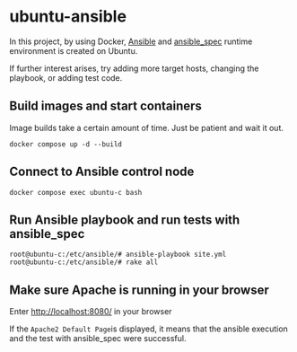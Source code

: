 # ubuntu-ansible
In this project, by using Docker, [Ansible](https://github.com/ansible/ansible) and [ansible_spec](https://github.com/volanja/ansible_spec) runtime environment is created on Ubuntu.

If further interest arises, try adding more target hosts, changing the playbook, or adding test code.

## Build images and start containers
Image builds take a certain amount of time. Just be patient and wait it out.
```
docker compose up -d --build
```

## Connect to Ansible control node
```
docker compose exec ubuntu-c bash
```

## Run Ansible playbook and run tests with ansible_spec
```
root@ubuntu-c:/etc/ansible/# ansible-playbook site.yml
root@ubuntu-c:/etc/ansible/# rake all
```

## Make sure Apache is running in your browser
Enter <http://localhost:8080/> in your browser

If the `Apache2 Default Page`is displayed, it means that the ansible execution and the test with ansible_spec were successful.
